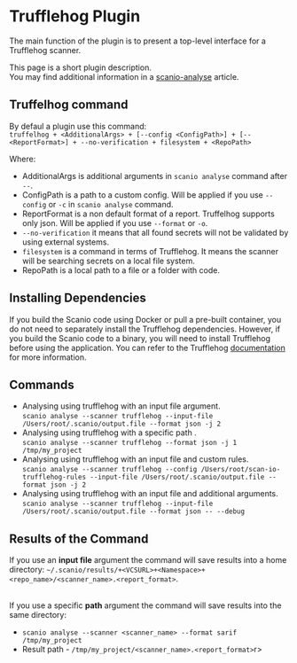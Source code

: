 # Trufflehog Plugin
The main function of the plugin is to present a top-level interface for a Trufflehog scanner. 

This page is a short plugin description.<br>
You may find additional information in a [scanio-analyse](../../docs/scanio-analyse.md) article.

## Truffelhog command
By defaul a plugin use this command:<br>
```truffelhog + <AdditionalArgs> + [--config <ConfigPath>] + [--<ReportFormat>] + --no-verification + filesystem + <RepoPath>```<br>

Where:
* AdditionalArgs is additional arguments in ```scanio analyse``` command after ```--```.
* ConfigPath is a path to a custom config. Will be applied if you use ```--config``` or ```-c``` in ```scanio analyse``` command.
* ReportFormat is a non default format of a report. Truffelhog supports only json. Will be applied if you use ```--format``` or ```-o```. 
* ```--no-verification``` it means that all found secrets will not be validated by using external systems. 
* ```filesystem``` is a command in terms of Trufflehog. It means the scanner will be searching secrets on a local file system. 
* RepoPath is a local path to a file or a folder with code. 

## Installing Dependencies
If you build the Scanio code using Docker or pull a pre-built container, you do not need to separately install the Trufflehog dependencies. However, if you build the Scanio code to a binary, you will need to install Trufflehog before using the application.
You can refer to the Trufflehog [documentation](https://github.com/trufflesecurity/trufflehog#floppy_disk-installation) for more information.

## Commands
* Analysing using trufflehog with an input file argument.<br>
```scanio analyse --scanner trufflehog --input-file /Users/root/.scanio/output.file --format json -j 2```
* Analysing using trufflehog with a specific path .<br>
```scanio analyse --scanner trufflehog --format json -j 1 /tmp/my_project```
* Analysing using trufflehog with an input file and custom rules.<br>
```scanio analyse --scanner trufflehog --config /Users/root/scan-io-trufflehog-rules --input-file /Users/root/.scanio/output.file --format json -j 2```
* Analysing using trufflehog with an input file and additional arguments.<br>
```scanio analyse --scanner trufflehog --input-file /Users/root/.scanio/output.file --format json -- --debug```

## Results of the Command
If you use an **input file** argument the command will save results into a home directory: ```~/.scanio/results/+<VCSURL>+<Namespace>+<repo_name>/<scanner_name>.<report_format>```.<br><br>

If you use a specific **path** argument the command will save results into the same directory:<br>
* ```scanio analyse --scanner <scanner_name> --format sarif /tmp/my_project```
* Result path - ```/tmp/my_project/<scanner_name>.<report_format>```r>

